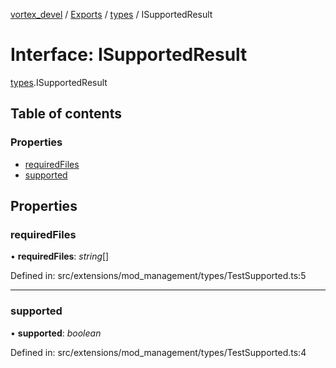 [vortex_devel](../README.md) / [Exports](../modules.md) / [types](../modules/types.md) / ISupportedResult

# Interface: ISupportedResult

[types](../modules/types.md).ISupportedResult

## Table of contents

### Properties

- [requiredFiles](types.isupportedresult.md#requiredfiles)
- [supported](types.isupportedresult.md#supported)

## Properties

### requiredFiles

• **requiredFiles**: *string*[]

Defined in: src/extensions/mod_management/types/TestSupported.ts:5

___

### supported

• **supported**: *boolean*

Defined in: src/extensions/mod_management/types/TestSupported.ts:4
